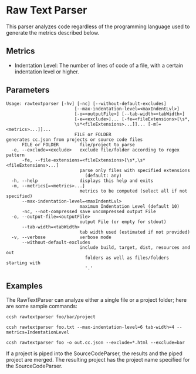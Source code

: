 # Raw Text Parser

This parser analyzes code regardless of the programming language used to generate the metrics described below.

## Metrics

-   Indentation Level: The number of lines of code of a file, with a certain indentation level or higher.

## Parameters

```
Usage: rawtextparser [-hv] [-nc] [--without-default-excludes]
                          [--max-indentation-level=<maxIndentLvl>]
                          [-o=<outputFile>] [--tab-width=<tabWidth>]
                          [-e=<exclude>]... [-fe=<fileExtensions>[\s*,
                          \s*<fileExtensions>...]]... [-m[=<metrics>...]]...
                          FILE or FOLDER
generates cc.json from projects or source code files
      FILE or FOLDER        file/project to parse
  -e, --exclude=<exclude>   exclude file/folder according to regex pattern
      -fe, --file-extensions=<fileExtensions>[\s*,\s*<fileExtensions>...]
                            parse only files with specified extensions
                              (default: any)
  -h, --help                displays this help and exits
  -m, --metrics[=<metrics>...]
                            metrics to be computed (select all if not specified)
      --max-indentation-level=<maxIndentLvl>
                            maximum Indentation Level (default 10)
      -nc, --not-compressed save uncompressed output File
  -o, --output-file=<outputFile>
                            output File (or empty for stdout)
      --tab-width=<tabWidth>
                            tab width used (estimated if not provided)
  -v, --verbose             verbose mode
      --without-default-excludes
                            include build, target, dist, resources and out
                              folders as well as files/folders starting with
                              '.'
```

## Examples

The RawTextParser can analyze either a single file or a project folder; here are some sample commands:

```
ccsh rawtextparser foo/bar/project
```

```
ccsh rawtextparser foo.txt --max-indentation-level=6 tab-width=4 --metrics=IndentationLevel
```

```
ccsh rawtextparser foo -o out.cc.json --exclude=*.html --exclude=bar
```

If a project is piped into the SourceCodeParser, the results and the piped project are merged.
The resulting project has the project name specified for the SourceCodeParser.
